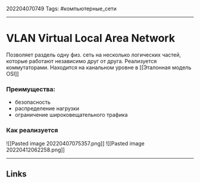 202204070749
Tags: #компьютерные_сети

---

# VLAN Virtual Local Area Network
Позволяет раздель одну физ. сеть на несколько логических частей, которые работают независимо друг от друга. 
Реализуется коммутаторами.
Находится на канальном уровне в [[Эталонная модель OSI]]

### Преимущества:
- безопасность
- распределение нагрузки
- ограничение широковещательного трафика

### Как реализуется
![[Pasted image 20220407075357.png]]
![[Pasted image 20220412062258.png]]


---
## Links